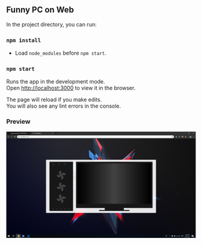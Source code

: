 ## Funny PC on Web

In the project directory, you can run:

### `npm install`

- Load `node_modules` before `npm start`.

### `npm start`

Runs the app in the development mode.<br>
Open [http://localhost:3000](http://localhost:3000) to view it in the browser.

The page will reload if you make edits.<br>
You will also see any lint errors in the console.

### Preview

<img src="https://raw.githubusercontent.com/nguyenquanghuy15091995/funny-pc-on-web/master/preview/preview_1.jpg" alt="preview_1" />
